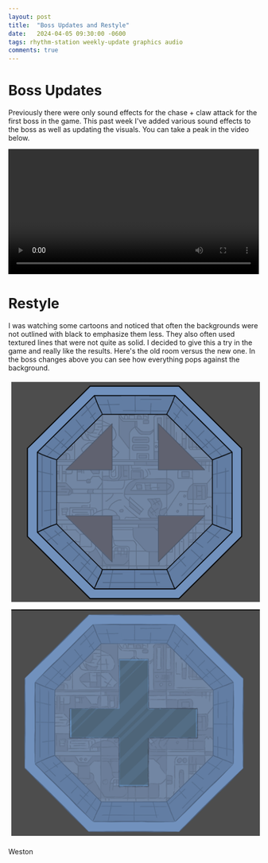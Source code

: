 ```yaml
---
layout: post
title:  "Boss Updates and Restyle"
date:   2024-04-05 09:30:00 -0600
tags: rhythm-station weekly-update graphics audio
comments: true
---
```


# Boss Updates

Previously there were only sound effects for the chase + claw attack for the first boss in the game. This past week I've added various sound effects to the boss as well as updating the visuals.
You can take a peak in the video below.

<div align="center">
  <video style="max-width: 1000px; width: 100%; min-width: 300px;" controls>
    <source src="/assets/videos/blogs/boss-updates-and-restyle/boss-sfx.mp4" type="video/mp4">
  Your browser does not support the video tag.
  </video> 
</div>

# Restyle

I was watching some cartoons and noticed that often the backgrounds were not outlined with black to emphasize them less. They also often used textured lines that were not quite as solid. I decided to give this a
try in the game and really like the results. Here's the old room versus the new one. In the boss changes above you can see how everything pops against the background.

<div align="center" class="d-flex justify-content-around flex-wrap">
  <img alt="Image of old room" src="/assets/images/blogs/boss-updates-and-restyle/room-old.png" style="padding: 6px; max-width: 500px; min-width: 300px;"/>
  <img alt="Image of new room" src="/assets/images/blogs/boss-updates-and-restyle/room-new.png" style="padding: 6px; max-width: 500px; min-width: 300px;"/>
</div>

Weston